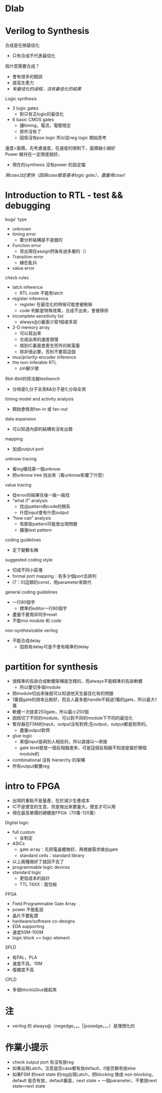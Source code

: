 # Dlab

# Verilog to Synthesis

合成是在做最佳化
+	只有合成不代表最佳化

爲什麼需要合成？
+	會有很多的錯誤
+	提高生產力
+	*有最佳化的過程，沒有最佳化的結果*

Logic synthesis
+	3 logic gates
	*	對只有正logic的最佳化
+	6 basic CMOS gates
	*	讓timing，電流，電壓穩定
	*	原件沒有了
	*	因爲沒有pos logic 所以從neg logic 開始思考

速度>面積，先考慮速度，在速度的限制下，面積越小越好
<br />
Power 維持在一定限度就好。
+	現在的synthesis 沒有power 的設定檔

*用case比if更快（因爲case都是基本logic gate），盡量用case!*

# Introduction to RTL - test && debugging

bugs' type
+	unknown
+	timing error
	*	要分析結構是不是錯的
+	Function error
	*	常出現在assign然後有過多層的（）
+	Transition error
	*	線在亂抖
+	value error

check rules
+	latch inference
	*	RTL code 不能有latch
+	register inference
	*	register 在最佳化的時候可能會被刪掉
	*	code 判斷是特殊效果，合成不出來，會被移除
+	incomplete sensitivity list
	*	always@()裏面少寫1個或多寫
+	2-D memory array
	*	可以寫出來
	*	合成出來的速度很慢
	*	燒到IC裏面會產生而外的耗電量
	*	除非很必要，否則不要寫這個
+	mux/priority-encoder inference
+	the non-inferable RTL
	*	pin腳少接

8bit-8bit的除法器testbench
+	分母是0,分子全測&&分子是0,分母全測

timing model and activity analysis
+	開始會檢測fan-in 或 fan-out

data expansion
+	可以知道內部的結構有沒有出錯

mapping
+	加成output port

unknow tracing
+	看log檔找第一個unknow
+	把unknow tree 找出來（看unknow影響了什麼）

value tracing
+	從error的結果往後一級一級找
+	“what if” analysis
	*	找出pattern和code的關系
	*	什麼input會有什麼output
+	“how can” analysis
	*	有那些pattern可能會出現問題
	*	擴張test pattern

coding guidelines
-	定下變數名稱

suggested coding style
-	切成不同小區塊
-	formal port mapping：有多少個port去排列
-	[7：0]這類的const，用parameter來取代

general coding guidelines
-	一行80個字
	+	標準的editor一行80個字
-	盡量不要用非同步reset
-	不能mix module 和 code

non-synthesizable verilog
-	不能合成delay
	+	因爲有delay可是不會有精準的delay

# partition for synthesis

-	很精準的告訴合成軟體架構是怎樣的，而always不能精準的告訴軟體
	+	所以要切多個module
-	把module切出來後就可以知道他天生最佳化有的問題
-	1萬個gate的效率比較好，而且人最多能handle不超過1萬的gate，所以最大1
	萬
-	軟體一次就拿250gate，所以最小250個
-	因爲切了不同的module，可以對不同的module下不同的最佳化
-	暫存器在FSM的input，output沒有對齊;在output，output都是對齊的。
	+	盡量output對齊
-	glue logic
	+	某個input是與別人相反的，所以直接以～來接
	+	gate level是放一個反相器進來，可是這個反相器不知道是屬於哪個
		module的
-	combinational 沒有 hierarchy 的架構
-	所有output都要reg

# intro to FPGA

-	出現的重點不是量產，在於減少生產成本
-	IC不是便宜的生意，但是做出來要量大，便宜才可以用
-	現在最高單價的硬體是FPGA（70萬-120萬）

Digital logic
-	full custom
	+	全制定
-	ASICs
	+	gate array：先把電晶體做好，再根據需求做出gate
	+	standard cells：standard library
-	以上兩種做好了就回不去了
-	programmable logic devices
-	standard logic
	+	更低成本的設計
	+	TTL 74XX：面包板

FPGA
-	Field Programmable Gate Array
-	power 不能亂拔
-	晶片不要亂摸
-	hardware/software co-designs
-	EDA supporting
-	速度50M-100M
-	logic block == logic element

SPLD
-	有PAL，PLA
-	速度不高，10M
-	復雜度不高

CPLD
-	多個block以bus接起來

# 注
-	verilog 的 always@（negedge。。。||posedge。。。）是理想化的

# 作業小提示
-	check output port 有沒有放reg
-	如果出現Latch，注意是否case都有放default、if是否都有放else
-	如果FSM 的next state 的reg出現Latch，把blocking 換成 non-blocking，default 是否有放，default裏面，next state = 一個parameter，不要放next state=next state
